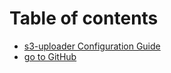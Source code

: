 # Table of contents

* [s3-uploader Configuration Guide](README.md)
* [go to GitHub](https://github.com/anthunt/aws-s3-uploader)
